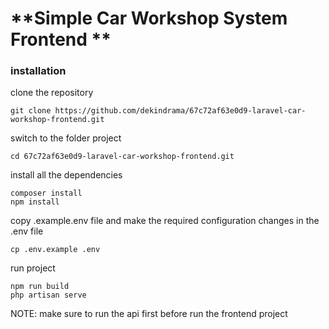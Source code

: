 # **Simple Car Workshop System Frontend **

### **installation**

clone the repository

```
git clone https://github.com/dekindrama/67c72af63e0d9-laravel-car-workshop-frontend.git
```

switch to the folder project

```
cd 67c72af63e0d9-laravel-car-workshop-frontend.git
```

install all the dependencies

```
composer install
npm install
```

copy .example.env file and make the required configuration changes in the .env file

```
cp .env.example .env
```

run project

```
npm run build
php artisan serve
```

NOTE: make sure to run the api first before run the frontend project
